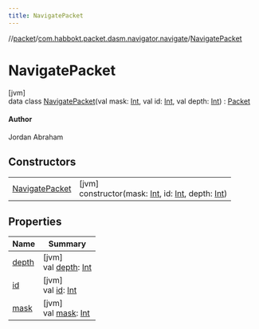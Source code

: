 ```yaml
---
title: NavigatePacket
---
```

//[packet](../../../index.html)/[com.habbokt.packet.dasm.navigator.navigate](../index.html)/[NavigatePacket](index.html)



# NavigatePacket



[jvm]\
data class [NavigatePacket](index.html)(val mask: [Int](https://kotlinlang.org/api/latest/jvm/stdlib/kotlin/-int/index.html), val id: [Int](https://kotlinlang.org/api/latest/jvm/stdlib/kotlin/-int/index.html), val depth: [Int](https://kotlinlang.org/api/latest/jvm/stdlib/kotlin/-int/index.html)) : [Packet](../../../../api/api/com.habbokt.api.packet/-packet/index.html)

#### Author



Jordan Abraham



## Constructors


| | |
|---|---|
| [NavigatePacket](-navigate-packet.html) | [jvm]<br>constructor(mask: [Int](https://kotlinlang.org/api/latest/jvm/stdlib/kotlin/-int/index.html), id: [Int](https://kotlinlang.org/api/latest/jvm/stdlib/kotlin/-int/index.html), depth: [Int](https://kotlinlang.org/api/latest/jvm/stdlib/kotlin/-int/index.html)) |


## Properties


| Name | Summary |
|---|---|
| [depth](depth.html) | [jvm]<br>val [depth](depth.html): [Int](https://kotlinlang.org/api/latest/jvm/stdlib/kotlin/-int/index.html) |
| [id](id.html) | [jvm]<br>val [id](id.html): [Int](https://kotlinlang.org/api/latest/jvm/stdlib/kotlin/-int/index.html) |
| [mask](mask.html) | [jvm]<br>val [mask](mask.html): [Int](https://kotlinlang.org/api/latest/jvm/stdlib/kotlin/-int/index.html) |

